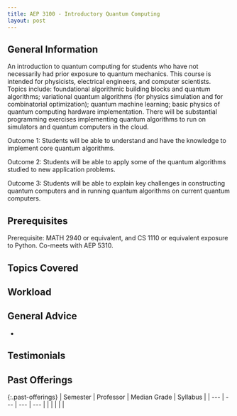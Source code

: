 ```yaml
---
title: AEP 3100 - Introductory Quantum Computing
layout: post
---
```


<link rel="stylesheet" href="/main.css">

## General Information

An introduction to quantum computing for students who have not necessarily had prior exposure to quantum mechanics. This course is intended for physicists, electrical engineers, and computer scientists. Topics include: foundational algorithmic building blocks and quantum algorithms; variational quantum algorithms (for physics simulation and for combinatorial optimization); quantum machine learning; basic physics of quantum computing hardware implementation. There will be substantial programming exercises implementing quantum algorithms to run on simulators and quantum computers in the cloud.

Outcome 1: Students will be able to understand and have the knowledge to implement core quantum algorithms.

Outcome 2: Students will be able to apply some of the quantum algorithms studied to new application problems.

Outcome 3: Students will be able to explain key challenges in constructing quantum computers and in running quantum algorithms on current quantum computers.
## Prerequisites

Prerequisite: MATH 2940 or equivalent, and CS 1110 or equivalent exposure to Python. Co-meets with AEP 5310.
## Topics Covered



## Workload


## General Advice

  - 

## Testimonials



## Past Offerings

{:.past-offerings}
| Semester | Professor | Median Grade | Syllabus |
| --- | --- | --- | --- |
|  |  |  |  |

